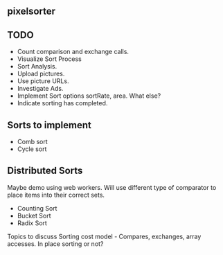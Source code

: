 pixelsorter
-----------

TODO
----
- Count comparison and exchange calls.
- Visualize Sort Process
- Sort Analysis.
- Upload pictures.
- Use picture URLs.
- Investigate Ads.
- Implement Sort options
    sortRate, area. What else?
- Indicate sorting has completed.

Sorts to implement
-----
- Comb sort
- Cycle sort

Distributed Sorts
-----------------
Maybe demo using web workers.
Will use different type of comparator to place items into their correct sets.

- Counting Sort
- Bucket Sort
- Radix Sort


Topics to discuss
Sorting cost model - Compares, exchanges, array accesses.
In place sorting or not?
